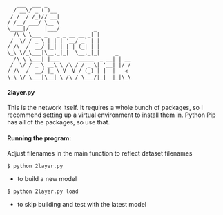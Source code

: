 ```
   ___  ___ _
  / __\/ _ ( )__
 / /  / /_)// __|
/ /__/ ___/ \__ \
\____|/     |___/           _
  /\ \ \___ _   _ _ __ __ _| |
 /  \/ / _ \ | | | '__/ _` | |
/ /\  /  __/ |_| | | | (_| | |
\_\ \/_\___|\__,_|_|  \__,_|_|     _
  /\ \ \___| |___      _____  _ __| | __
 /  \/ / _ \ __\ \ /\ / / _ \| '__| |/ /
/ /\  /  __/ |_ \ V  V / (_) | |  |   <
\_\ \/ \___|\__| \_/\_/ \___/|_|  |_|\_\

```

#### 2layer.py
This is the network itself.
It requires a whole bunch of packages, so I recommend setting up
a virtual environment to install them in.
Python Pip has all of the packages, so use that.

#### Running the program:
Adjust filenames in the main function to reflect dataset filenames

```
$ python 2layer.py
```
- to build a new model

```
$ python 2layer.py load
```
- to skip building and test with the latest model
